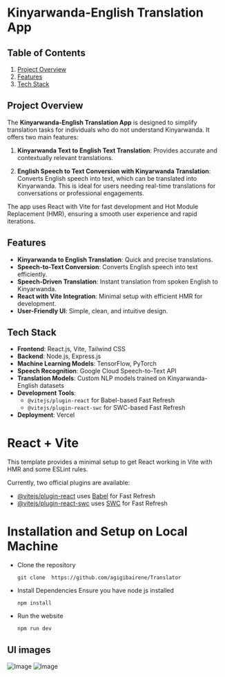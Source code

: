 # Kinyarwanda-English Translation App
## Table of Contents
1. [Project Overview](#project-overview)
2. [Features](#features)
3. [Tech Stack](#tech-stack)

## Project Overview
The **Kinyarwanda-English Translation App** is designed to simplify translation tasks for individuals who do not understand Kinyarwanda. It offers two main features:

1. **Kinyarwanda Text to English Text Translation**: Provides accurate and contextually relevant translations.

2. **English Speech to Text Conversion with Kinyarwanda Translation**: Converts English speech into text, which can be translated into Kinyarwanda. This is ideal for users needing real-time translations for conversations or professional engagements.

The app uses React with Vite for fast development and Hot Module Replacement (HMR), ensuring a smooth user experience and rapid iterations.

## Features
- **Kinyarwanda to English Translation**: Quick and precise translations.
- **Speech-to-Text Conversion**: Converts English speech into text efficiently.
- **Speech-Driven Translation**: Instant translation from spoken English to Kinyarwanda.
- **React with Vite Integration**: Minimal setup with efficient HMR for development.
- **User-Friendly UI**: Simple, clean, and intuitive design.

## Tech Stack
- **Frontend**: React.js, Vite, Tailwind CSS
- **Backend**: Node.js, Express.js
- **Machine Learning Models**: TensorFlow, PyTorch
- **Speech Recognition**: Google Cloud Speech-to-Text API
- **Translation Models**: Custom NLP models trained on Kinyarwanda-English datasets
- **Development Tools**:
  - ```@vitejs/plugin-react``` for Babel-based Fast Refresh
  - ```@vitejs/plugin-react-swc``` for SWC-based Fast Refresh
- **Deployment**: Vercel

# React + Vite

This template provides a minimal setup to get React working in Vite with HMR and some ESLint rules.

Currently, two official plugins are available:

- [@vitejs/plugin-react](https://github.com/vitejs/vite-plugin-react/blob/main/packages/plugin-react/README.md) uses [Babel](https://babeljs.io/) for Fast Refresh
- [@vitejs/plugin-react-swc](https://github.com/vitejs/vite-plugin-react-swc) uses [SWC](https://swc.rs/) for Fast Refresh

# Installation and Setup on Local Machine
  - Clone the repository
     ```
     git clone  https://github.com/agigibairene/Translator
     ```
  - Install Dependencies
      Ensure you have node js installed
      ```
      npm install
      ```
   - Run the website
     ```
     npm run dev
     ```
## UI images
![Image](https://github.com/user-attachments/assets/81ff798f-204a-4a31-97ca-79528f127215)
![Image](https://github.com/user-attachments/assets/00b58ac0-aaa1-4fde-9e94-daa856b3fd94)



